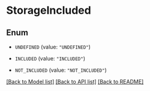 # StorageIncluded

## Enum


* `UNDEFINED` (value: `"UNDEFINED"`)

* `INCLUDED` (value: `"INCLUDED"`)

* `NOT_INCLUDED` (value: `"NOT_INCLUDED"`)


[[Back to Model list]](../README.md#documentation-for-models) [[Back to API list]](../README.md#documentation-for-api-endpoints) [[Back to README]](../README.md)


